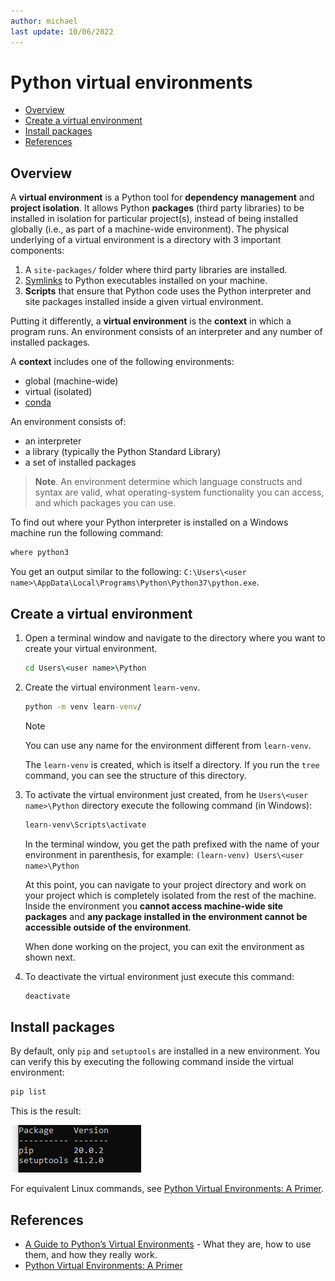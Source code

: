 ```yaml
---
author: michael
last update: 10/06/2022
---
```


# Python virtual environments

- [Overview](#overview)
- [Create a virtual environment](#create-a-virtual-environment)
- [Install packages](#install-packages)
- [References](#references)
  
## Overview 

A **virtual environment** is a Python tool for **dependency management** and **project isolation**. It allows Python **packages** (third party libraries) to be installed in isolation for particular project(s), instead of being installed globally (i.e., as part of a machine-wide environment).
The physical underlying of a virtual environment is a directory with 3 important components:

1. A `site-packages/` folder where third party libraries are installed.
1. [Symlinks](https://en.wikipedia.org/wiki/Symbolic_link) to Python executables installed on your machine.
1. **Scripts** that ensure that Python code uses the Python interpreter and site packages installed inside a given virtual environment.

Putting it differently, a **virtual environment** is the **context** in which a program runs. An environment consists of an interpreter and any number of installed packages.

A **context** includes one of the following environments:

- global (machine-wide)
- virtual (isolated)
- [conda](https://www.anaconda.com/)

An environment consists of:

- an interpreter
- a library (typically the Python Standard Library)
- a set of installed packages

> **Note**.
> An environment determine which language constructs and syntax are valid, what operating-system functionality you can access, and which packages you can use.

To find out where your Python interpreter is installed on a Windows machine run the following command:

```cmd
where python3
```

You get an output similar to the following: `C:\Users\<user name>\AppData\Local\Programs\Python\Python37\python.exe`.

## Create a virtual environment

1. Open a terminal window and navigate to the directory where you want to create your virtual environment.

    ```cmd
    cd Users\<user name>\Python
    ```

1. Create the virtual environment `learn-venv`.

    ```cmd
    python -m venv learn-venv/
    ```
    > [!NOTE]
    > You can use any name for the environment different from `learn-venv`.

    The `learn-venv` is created, which is itself a directory. If you run the `tree` command, you can see the structure of this directory.

1. To activate the virtual environment just created, from he `Users\<user name>\Python` directory execute the following command (in Windows):

    ```cmd
    learn-venv\Scripts\activate
    ```

    In the terminal window, you get the path prefixed with the name of your environment in parenthesis, for example:
    `(learn-venv) Users\<user name>\Python`

    At this point, you can navigate to your project directory and work on your project which is completely isolated from the rest of the machine.
    Inside the environment you **cannot access machine-wide site packages** and **any package installed in the environment cannot be accessible outside of the environment**.

    When done working on the project, you can exit the environment as shown next.

1. To deactivate the virtual environment just execute this command:

    ```cmd
    deactivate
    ```

## Install packages

By default, only `pip` and `setuptools` are installed in a new environment.
You can verify this by executing the following command inside the virtual environment:

```cmd
pip list
```

This is the result:

![default venv packages](../../media/envs/default-venv-packages.png)

For equivalent Linux commands, see [Python Virtual Environments: A Primer](https://realpython.com/python-virtual-environments-a-primer/).

## References

- [A Guide to Python’s Virtual Environments](https://towardsdatascience.com/virtual-environments-104c62d48c54) - What they are, how to use them, and how they really work.
- [Python Virtual Environments: A Primer](https://realpython.com/python-virtual-environments-a-primer/)
